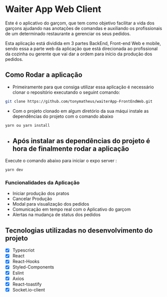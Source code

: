# Waiter App Web Client

Este é o aplicativo do garçom, que tem como objetivo facilitar a vida dos garçons ajudando nas anotações de comandas e auxiliando os profissionais de um determinado restaurante a gerenciar os seus pedidos.

Esta aplicação está dividida em 3 partes BackEnd, Front-end Web e mobile, sendo essa a parte web da aplicação que está direcionada ao profissional da cozinha ou gerente que vai dar a ordem para início da produção dos pedidos.

## Como Rodar a aplicação

- Primeiramente para que consiga utilizar essa aplicação é necessário clonar o repositório executando o seguint comando:

```bash
git clone https://github.com/tonymatheus/waiterApp-FrontEndWeb.git
```

- Com o projeto clonado em algum diretório da sua máqui instale as dependências do projeto com o comando abaixo

```bash
yarn ou yarn install
```

- ## Após instalar as dependências do projeto é hora de finalmente rodar a aplicação

Execute o comando abaixo para iniciar o expo server :

```bash
yarn dev
```



### Funcionalidades da Aplicação

- Iniciar produção dos pratos
- Cancelar Produção
- Modal para visualização dos pedidos
- Comunicação em tempo real com o Aplicativo do garçom
- Alertas na mudança de status dos pedidos


## Tecnologias utilizadas no desenvolvimento do projeto

- [x] Typescriot
- [x] React
- [x] React-Hooks
- [x] Styled-Components
- [x] Eslint
- [x] Axios
- [x] React-toastify
- [x] Socket.io-client